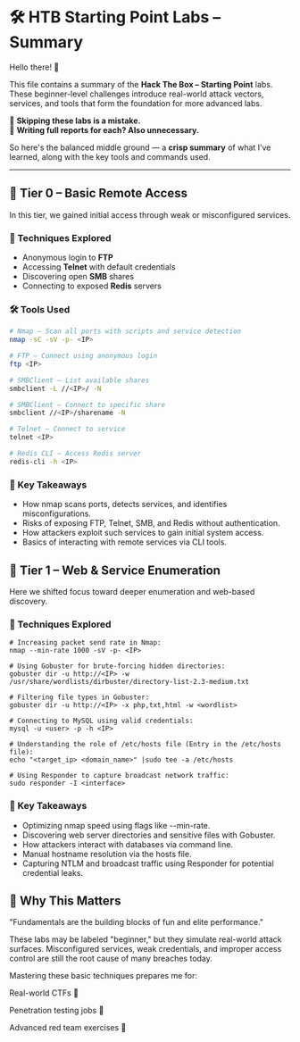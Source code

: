 # 🛠️ HTB Starting Point Labs – Summary

Hello there! 👋  

This file contains a summary of the **Hack The Box – Starting Point** labs. These beginner-level challenges introduce real-world attack vectors, services, and tools that form the foundation for more advanced labs.  

🔸 **Skipping these labs is a mistake.**  
🔸 **Writing full reports for each? Also unnecessary.**  

So here's the balanced middle ground — a **crisp summary** of what I’ve learned, along with the key tools and commands used.

---

## 🔰 Tier 0 – Basic Remote Access

In this tier, we gained initial access through weak or misconfigured services.

### 🧪 Techniques Explored
- Anonymous login to **FTP**
- Accessing **Telnet** with default credentials
- Discovering open **SMB** shares
- Connecting to exposed **Redis** servers

### 🛠️ Tools Used

```bash
# Nmap – Scan all ports with scripts and service detection
nmap -sC -sV -p- <IP>

# FTP – Connect using anonymous login
ftp <IP>

# SMBClient – List available shares
smbclient -L //<IP>/ -N

# SMBClient – Connect to specific share
smbclient //<IP>/sharename -N

# Telnet – Connect to service
telnet <IP>

# Redis CLI – Access Redis server
redis-cli -h <IP>
```

### 🧠 Key Takeaways
- How nmap scans ports, detects services, and identifies misconfigurations.
- Risks of exposing FTP, Telnet, SMB, and Redis without authentication.
- How attackers exploit such services to gain initial system access.
- Basics of interacting with remote services via CLI tools.


## 🧩 Tier 1 – Web & Service Enumeration
Here we shifted focus toward deeper enumeration and web-based discovery.

### 🧪 Techniques Explored
```
# Increasing packet send rate in Nmap:
nmap --min-rate 1000 -sV -p- <IP>

# Using Gobuster for brute-forcing hidden directories:
gobuster dir -u http://<IP> -w /usr/share/wordlists/dirbuster/directory-list-2.3-medium.txt

# Filtering file types in Gobuster:
gobuster dir -u http://<IP> -x php,txt,html -w <wordlist>

# Connecting to MySQL using valid credentials:
mysql -u <user> -p -h <IP>

# Understanding the role of /etc/hosts file (Entry in the /etc/hosts file):
echo "<target_ip> <domain_name>" |sudo tee -a /etc/hosts

# Using Responder to capture broadcast network traffic:
sudo responder -I <interface>
```

### 🧠 Key Takeaways
- Optimizing nmap speed using flags like --min-rate.
- Discovering web server directories and sensitive files with Gobuster.
- How attackers interact with databases via command line.
- Manual hostname resolution via the hosts file.
- Capturing NTLM and broadcast traffic using Responder for potential credential leaks.

## 🚀 Why This Matters
"Fundamentals are the building blocks of fun and elite performance."

These labs may be labeled "beginner," but they simulate real-world attack surfaces. Misconfigured services, weak credentials, and improper access control are still the root cause of many breaches today.

Mastering these basic techniques prepares me for:

Real-world CTFs 🧠

Penetration testing jobs 🔐

Advanced red team exercises 🎯

